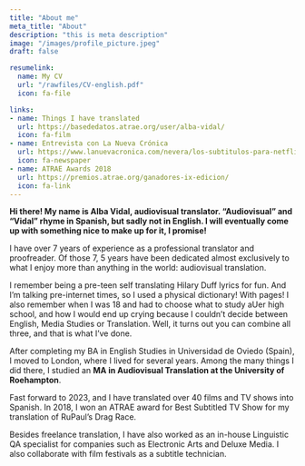 ```yaml
---
title: "About me"
meta_title: "About"
description: "this is meta description"
image: "/images/profile_picture.jpeg"
draft: false

resumelink:
  name: My CV
  url: "/rawfiles/CV-english.pdf"
  icon: fa-file

links:
- name: Things I have translated
  url: https://basededatos.atrae.org/user/alba-vidal/
  icon: fa-film
- name: Entrevista con La Nueva Crónica
  url: https://www.lanuevacronica.com/nevera/los-subtitulos-para-netflix-se-traducen-desde-leon_117807_102.html
  icon: fa-newspaper
- name: ATRAE Awards 2018
  url: https://premios.atrae.org/ganadores-ix-edicion/
  icon: fa-link
---
```


__Hi there! My name is Alba Vidal, audiovisual translator. “Audiovisual” and “Vidal” rhyme in Spanish, but sadly not in English. I will eventually come up with something nice to make up for it, I promise!__

I have over 7 years of experience as a professional translator and proofreader. Of those 7, 5 years have been dedicated almost exclusively to what I enjoy more than anything in the world: audiovisual translation.

I remember being a pre-teen self translating Hilary Duff lyrics for fun. And I’m talking pre-internet times, so I used a physical dictionary! With pages! I also remember when I was 18 and had to choose what to study aUer high school, and how I would end up crying because I couldn’t decide between English, Media Studies or Translation. Well, it turns out you can combine all three, and that is what I’ve done.

After completing my BA in English Studies in Universidad de Oviedo (Spain), I moved to London, where I lived for several years. Among the many things I did there, I studied an __MA in Audiovisual Translation at the University of Roehampton__.

Fast forward to 2023, and I have translated over 40 films and TV shows into Spanish. In 2018, I won an ATRAE award for Best Subtitled TV Show for my translation of RuPaul’s Drag Race.

Besides freelance translation, I have also worked as an in-house Linguistic QA specialist for companies such as Electronic Arts and Deluxe Media. I also collaborate with film festivals as a subtitle technician.
